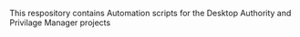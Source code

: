 This respository contains Automation scripts for the Desktop Authority and Privilage Manager projects
